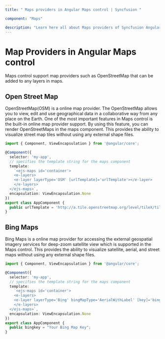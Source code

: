 ```yaml
---
title: " Maps providers in Angular Maps control | Syncfusion "

component: "Maps"

description: "Learn here all about Maps providers of Syncfusion Angular Maps control and more."
---
```


# Map Providers in Angular Maps control

Maps control support map providers such as OpenStreetMap that can be added to any layers in maps.

## Open Street Map

OpenStreetMap(OSM) is a online map provider. The OpenStreetMap allows you to view, edit and use geographical data in a collaborative way from any place on the Earth. One of the most important features in Maps control is the built-in online map provider support. By using this feature, you can render OpenStreetMaps in the maps component. This provides the ability to visualize street map tiles without using any external shape files.

``` typescript
import { Component, ViewEncapsulation } from '@angular/core';

@Component({
  selector: 'my-app',
  // specifies the template string for the maps component
  template:
    `<ejs-maps id='container'>
    <e-layers>
    <e-layer layerType='OSM' [urlTemplate]='urlTemplate'></e-layer>
    </e-layers>
  </ejs-maps>`,
  encapsulation: ViewEncapsulation.None
})
export class AppComponent {
  public urlTemplate = 'http://a.tile.openstreetmap.org/level/tileX/tileY.png';
}

```

## Bing Maps

Bing Maps is a online map provider for accessing the external geospatial imagery services for deep-zoom satellite view which is supported in the Maps control. This provides the ability to visualize satellite, aerial, and street maps without using any external shape files.

```typescript
import { Component, ViewEncapsulation } from '@angular/core';

@Component({
  selector: 'my-app',
  // specifies the template string for the maps component
  template:
    `<ejs-maps id='container'>
    <e-layers>
    <e-layer layerType='Bing' bingMapType='AerialWithLabel' [key]='bingkey'></e-layer>
    </e-layers>
  </ejs-maps>`,
  encapsulation: ViewEncapsulation.None
})
export class AppComponent {
  public bingkey = "Your Bing Map Key";
}
```